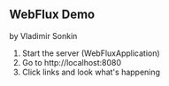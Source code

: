 ## WebFlux Demo 
by Vladimir Sonkin

1) Start the server (WebFluxApplication)
2) Go to http://localhost:8080
3) Click links and look what's happening
